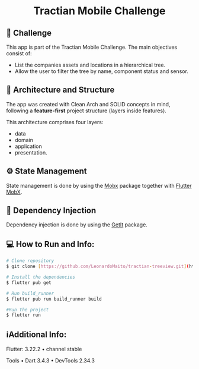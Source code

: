 <h1 align="center">Tractian Mobile Challenge</h1>

## :iphone: Challenge

  This app is part of the Tractian Mobile Challenge. The main objectives consist of:
  * List the companies assets and locations in a hierarchical tree.
  * Allow the user to filter the tree by name, component status and sensor.

## :hammer: Architecture and Structure

The app was created with Clean Arch and SOLID concepts in mind, following a **feature-first** project structure (layers inside features).

This architecture comprises four layers:
* data
* domain
* application
* presentation.

## :gear: State Management

State management is done by using the [Mobx](https://pub.dev/packages/mobx) package together with [Flutter MobX](https://pub.dev/packages/flutter_mobx).

## 💉 Dependency Injection

Dependency injection is done by using the [GetIt](https://pub.dev/packages/get_it) package.

## 💻 How to Run and Info:

```bash
# Clone repository
$ git clone [https://github.com/LeonardoMaito/tractian-treeview.git](https://github.com/LeonardoMaito/tractian-treeview.git)

# Install the dependencies
$ flutter pub get

# Run build_runner
$ flutter pub run build_runner build

#Run the project
$ flutter run
```
## ℹ️Additional Info:
Flutter: 3.22.2 • channel stable

Tools • Dart 3.4.3 • DevTools 2.34.3


